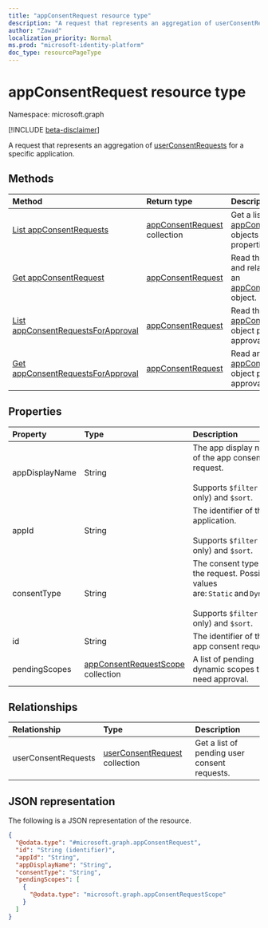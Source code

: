 ```yaml
---
title: "appConsentRequest resource type"
description: "A request that represents an aggregation of userConsentRequests for a specific application."
author: "Zawad"
localization_priority: Normal
ms.prod: "microsoft-identity-platform"
doc_type: resourcePageType
---
```


# appConsentRequest resource type

Namespace: microsoft.graph

[!INCLUDE [beta-disclaimer](../../includes/beta-disclaimer.md)]

A request that represents an aggregation of [userConsentRequests](../resources/userconsentrequest.md) for a specific application.

## Methods
|Method|Return type|Description|
|:---|:---|:---|
|[List appConsentRequests](../api/appconsentrequest-list.md)|[appConsentRequest](../resources/appconsentrequest.md) collection|Get a list of the [appConsentRequest](../resources/appconsentrequest.md) objects and their properties.|
|[Get appConsentRequest](../api/appconsentrequest-get.md)|[appConsentRequest](../resources/appconsentrequest.md)|Read the properties and relationships of an [appConsentRequest](../resources/appconsentrequest.md) object.|
|[List appConsentRequestsForApproval](../api/user-list-appconsentrequestsforapproval.md)|[appConsentRequest](../resources/appconsentrequest.md)|Read the [appConsentRequest](../resources/appconsentrequest.md) object pending your approval.|
|[Get appConsentRequestsForApproval](../api/user-get-appconsentrequestsforapproval.md)|[appConsentRequest](../resources/appconsentrequest.md)|Read an [appConsentRequest](../resources/appconsentrequest.md) object pending your approval.|


## Properties
|Property|Type|Description|
|:---|:---|:---|
|appDisplayName|String|The app display name of the app consent request.<br><br>Supports `$filter` (`eq` only) and `$sort`.|
|appId|String|The identifier of the application.<br><br>Supports `$filter` (`eq` only) and `$sort`. |
|consentType|String|The consent type of the request. Possible values are: `Static` and `Dynamic`.<br><br>Supports `$filter` (`eq` only) and `$sort`. |
|id|String|The identifier of the app consent request. |
|pendingScopes|[appConsentRequestScope](../resources/appconsentrequestscope.md) collection|A list of pending dynamic scopes that need approval. |

## Relationships
|Relationship|Type|Description|
|:---|:---|:---|
|userConsentRequests|[userConsentRequest](../resources/userconsentrequest.md) collection|Get a list of pending user consent requests. |

## JSON representation
The following is a JSON representation of the resource.
<!-- {
  "blockType": "resource",
  "keyProperty": "id",
  "@odata.type": "microsoft.graph.appConsentRequest",
  "baseType": "",
  "openType": false
}
-->
``` json
{
  "@odata.type": "#microsoft.graph.appConsentRequest",
  "id": "String (identifier)",
  "appId": "String",
  "appDisplayName": "String",
  "consentType": "String",
  "pendingScopes": [
    {
      "@odata.type": "microsoft.graph.appConsentRequestScope"
    }
  ]
}
```

